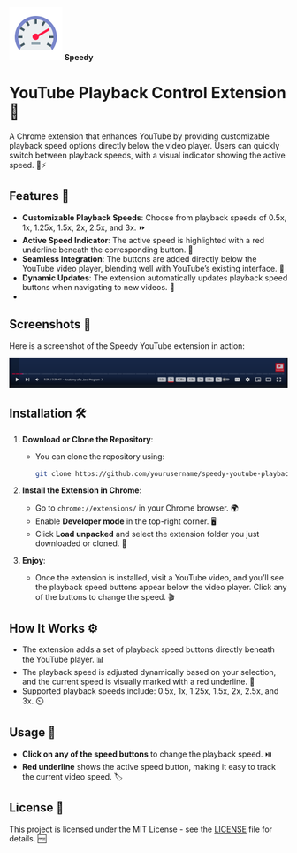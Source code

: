 ![Speedy YouTube Extension Screenshot](image/icon.png) **Speedy** 
# YouTube Playback Control Extension🚀
A Chrome extension that enhances YouTube by providing customizable playback speed options directly below the video player. Users can quickly switch between playback speeds, with a visual indicator showing the active speed. 🎥⚡

## Features 🌟

- **Customizable Playback Speeds**: Choose from playback speeds of 0.5x, 1x, 1.25x, 1.5x, 2x, 2.5x, and 3x. ⏩
- **Active Speed Indicator**: The active speed is highlighted with a red underline beneath the corresponding button. 🔴
- **Seamless Integration**: The buttons are added directly below the YouTube video player, blending well with YouTube’s existing interface. 🎨
- **Dynamic Updates**: The extension automatically updates playback speed buttons when navigating to new videos. 🔄
- 
## Screenshots 📸

Here is a screenshot of the Speedy YouTube extension in action:

![Speedy YouTube Extension Screenshot](image/ss.png)

## Installation 🛠️

1. **Download or Clone the Repository**:
   - You can clone the repository using:
     ```bash
     git clone https://github.com/yourusername/speedy-youtube-playback-control.git
     ```

2. **Install the Extension in Chrome**:
   - Go to `chrome://extensions/` in your Chrome browser. 🌍
   - Enable **Developer mode** in the top-right corner. 🖥️
   - Click **Load unpacked** and select the extension folder you just downloaded or cloned. 📂

3. **Enjoy**:
   - Once the extension is installed, visit a YouTube video, and you’ll see the playback speed buttons appear below the video player. Click any of the buttons to change the speed. 🎬

## How It Works ⚙️

- The extension adds a set of playback speed buttons directly beneath the YouTube player. 📊
- The playback speed is adjusted dynamically based on your selection, and the current speed is visually marked with a red underline. 🔴
- Supported playback speeds include: 0.5x, 1x, 1.25x, 1.5x, 2x, 2.5x, and 3x. ⏲️

## Usage 📝

- **Click on any of the speed buttons** to change the playback speed. ⏯️
- **Red underline** shows the active speed button, making it easy to track the current video speed. 🏷️



## License 📜

This project is licensed under the MIT License - see the [LICENSE](LICENSE) file for details. 🆓
